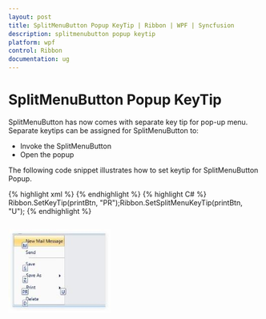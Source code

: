 ```yaml
---
layout: post
title: SplitMenuButton Popup KeyTip | Ribbon | WPF | Syncfusion
description: splitmenubutton popup keytip
platform: wpf
control: Ribbon
documentation: ug
---
```


# SplitMenuButton Popup KeyTip

SplitMenuButton has now comes with separate key tip for pop-up menu. Separate keytips can be assigned for SplitMenuButton to:

* Invoke the SplitMenuButton
* Open the popup



The following code snippet illustrates how to set keytip for SplitMenuButton Popup.



<table>
<tr>
{% highlight xml %}
<syncfusion:SplitMenuButton Label="Print" Name="printBtn" syncfusion:Ribbon.SplitMenuKeyTip="U" syncfusion:Ribbon.KeyTip="PR">
{% endhighlight %}
</tr>
<tr>
{% highlight C# %}
Ribbon.SetKeyTip(printBtn, "PR");Ribbon.SetSplitMenuKeyTip(printBtn, "U");
{% endhighlight %}
</tr>
</table>


![](SplitMenuButton-Popup-KeyTip_images/SplitMenuButton-Popup-KeyTip_img1.jpeg)



